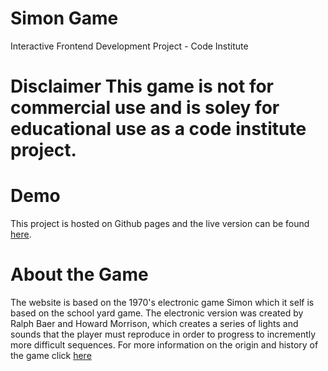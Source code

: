 # Simon Game

Interactive Frontend Development Project - Code Institute

# Disclaimer This game is not for commercial use and is soley for educational use as a code institute project.

# Demo
This project is hosted on Github pages and the live version can be found [here](https://davidcaffrey.github.io/Oisins-Game/).

# About the Game
The website is based on the 1970's electronic game Simon which it self is based on the school yard game. The electronic version was created
by Ralph Baer and Howard Morrison, which creates a series of lights and sounds that the player must reproduce in order to progress to 
incremently more difficult sequences. For more information on the origin and history of the game click [here](https://en.wikipedia.org/wiki/Simon_(game))

